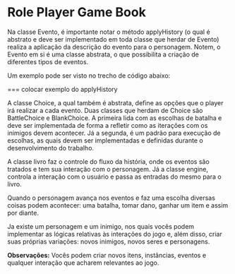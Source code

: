 # Role Player Game Book

Na classe Evento, é importante notar o método applyHistory (o qual é abstrato e deve ser implementado em toda classe que herdar de Evento) realiza a aplicação da descrição do evento para o personagem. Notem, o Evento em si é uma classe abstrata, o que possibilita a criação de diferentes tipos de eventos.

Um exemplo pode ser visto no trecho de código abaixo:

=== colocar exemplo do applyHistory

A classe Choice, a qual também é abstrata, define as opções que o player irá realizar a cada evento. Duas classes que herdam de Choice são BattleChoice e BlankChoice. A primeira lida com as escolhas de batalha e deve ser implementada de forma a refletir como as iterações com os inimigos devem acontecer. Já a segunda, é um padrão para execução de escolhas, as quais devem ser implementadas e definidas durante o desenvolvimento do trabalho.

A classe livro faz o controle do fluxo da história, onde os eventos são tratados e tem sua interação com o personagem. Já a classe engine, controla a interação com o usuário e passa as entradas do mesmo para o livro.

Quando o personagem avança nos eventos e faz uma escolha diversas coisas podem acontecer: uma batalha, tomar dano, ganhar um item e assim por diante. 

Ja existe um personagem e um inimigo, nos quais vocês podem implementar as lógicas relativas às interações do jogo e, além disso, criar suas próprias variações: novos inimigos, novos seres e personagens.

**Observações:** Vocês podem criar novos itens, instâncias, eventos e qualquer interação que acharem relevantes ao jogo.
